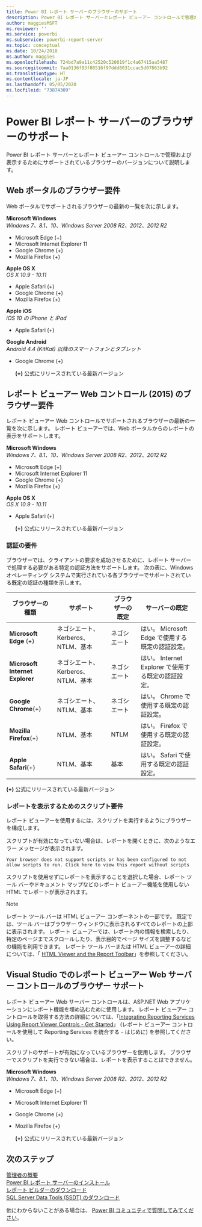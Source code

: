 ```yaml
---
title: Power BI レポート サーバーのブラウザーのサポート
description: Power BI レポート サーバーとレポート ビューアー コントロールで管理および表示するためにサポートされているブラウザーのバージョンについて説明します。
author: maggiesMSFT
ms.reviewer: ''
ms.service: powerbi
ms.subservice: powerbi-report-server
ms.topic: conceptual
ms.date: 10/24/2018
ms.author: maggies
ms.openlocfilehash: 724bd7a9a11c42520c520019f1c4a67415aa5487
ms.sourcegitcommit: 7aa0136f93f88516f97ddd8031ccac5d07863b92
ms.translationtype: HT
ms.contentlocale: ja-JP
ms.lasthandoff: 05/05/2020
ms.locfileid: "73874309"
---
```

# <a name="browser-support-for-power-bi-report-server"></a>Power BI レポート サーバーのブラウザーのサポート
Power BI レポート サーバーとレポート ビューアー コントロールで管理および表示するためにサポートされているブラウザーのバージョンについて説明します。

## <a name="browser-requirements-for-the-web-portal"></a>Web ポータルのブラウザー要件
Web ポータルでサポートされるブラウザーの最新の一覧を次に示します。

**Microsoft Windows**  
*Windows 7、8.1、10、Windows Server 2008 R2、2012、2012 R2*

* Microsoft Edge (+)
* Microsoft Internet Explorer 11
* Google Chrome (+)
* Mozilla Firefox (+)

**Apple OS X**  
*OS X 10.9 - 10.11*

* Apple Safari (+)
* Google Chrome (+)
* Mozilla Firefox (+)

**Apple iOS**  
*iOS 10 の iPhone と iPad*

* Apple Safari (+)

**Google Android**  
*Android 4.4 (KitKat) 以降のスマートフォンとタブレット*

* Google Chrome (+)
  
  **(+)** 公式にリリースされている最新バージョン

## <a name="browser-requirements-for-the-report-viewer-web-control-2015"></a>レポート ビューアー Web コントロール (2015) のブラウザー要件
レポート ビューアー Web コントロールでサポートされるブラウザーの最新の一覧を次に示します。 レポート ビューアーでは、Web ポータルからのレポートの表示をサポートします。

**Microsoft Windows**  
*Windows 7、8.1、10、Windows Server 2008 R2、2012、2012 R2*

* Microsoft Edge (+)
* Microsoft Internet Explorer 11
* Google Chrome (+)
* Mozilla Firefox (+)

**Apple OS X**  
*OS X 10.9 - 10.11*

* Apple Safari (+)
  
  **(+)** 公式にリリースされている最新バージョン

### <a name="authentication-requirements"></a>認証の要件
ブラウザーでは、クライアントの要求を成功させるために、レポート サーバーで処理する必要がある特定の認証方法をサポートします。 次の表に、Windows オペレーティング システムで実行されている各ブラウザーでサポートされている既定の認証の種類を示します。

| **ブラウザーの種類** | **サポート** | **ブラウザーの既定** | **サーバーの既定** |
| --- | --- | --- | --- |
| **Microsoft Edge** (+) |ネゴシエート、Kerberos、NTLM、基本 |ネゴシエート |はい。 Microsoft Edge で使用する既定の認証設定。 |
| **Microsoft Internet Explorer** |ネゴシエート、Kerberos、NTLM、基本 |ネゴシエート |はい。 Internet Explorer で使用する既定の認証設定。 |
| **Google Chrome**(+) |ネゴシエート、NTLM、基本 |ネゴシエート |はい。 Chrome で使用する既定の認証設定。 |
| **Mozilla Firefox**(+) |NTLM、基本 |NTLM |はい。 Firefox で使用する既定の認証設定。 |
| **Apple Safari**(+) |NTLM、基本 |基本 |はい。 Safari で使用する既定の認証設定。 |

 **(+)** 公式にリリースされている最新バージョン

### <a name="script-requirements-for-viewing-reports"></a>レポートを表示するためのスクリプト要件
レポート ビューアーを使用するには、スクリプトを実行するようにブラウザーを構成します。

スクリプトが有効になっていない場合は、レポートを開くときに、次のようなエラー メッセージが表示されます。

```
Your browser does not support scripts or has been configured to not allow scripts to run. Click here to view this report without scripts
```

 スクリプトを使用せずにレポートを表示することを選択した場合、レポート ツール バーやドキュメント マップなどのレポート ビューアー機能を使用しない HTML でレポートが表示されます。

> [!NOTE]
> レポート ツール バーは HTML ビューアー コンポーネントの一部です。 既定では、ツール バーはブラウザー ウィンドウに表示されるすべてのレポートの上部に表示されます。 レポート ビューアーでは、レポート内の情報を検索したり、特定のページまでスクロールしたり、表示目的でページ サイズを調整するなどの機能を利用できます。 レポート ツール バーまたは HTML ビューアーの詳細については、「 [HTML Viewer and the Report Toolbar](https://docs.microsoft.com/sql/reporting-services/html-viewer-and-the-report-toolbar)」を参照してください。
> 
> 

## <a name="browser-support-for-report-viewer-web-server-controls-in-visual-studio"></a>Visual Studio でのレポート ビューアー Web サーバー コントロールのブラウザー サポート
レポート ビューアー Web サーバー コントロールは、ASP.NET Web アプリケーションにレポート機能を埋め込むために使用します。 レポート ビューアー コントロールを取得する方法の詳細については、「[Integrating Reporting Services Using Report Viewer Controls - Get Started](https://docs.microsoft.com/sql/reporting-services/application-integration/integrating-reporting-services-using-reportviewer-controls-get-started)」 (レポート ビューアー コントロールを使用して Reporting Services を統合する - はじめに) を参照してください。

スクリプトのサポートが有効になっているブラウザーを使用します。 ブラウザーでスクリプトを実行できない場合は、レポートを表示することはできません。

**Microsoft Windows**  
*Windows 7、8.1、10、Windows Server 2008 R2、2012、2012 R2*

* Microsoft Edge (+)
* Microsoft Internet Explorer 11
* Google Chrome (+)
* Mozilla Firefox (+)
  
  **(+)** 公式にリリースされている最新バージョン

## <a name="next-steps"></a>次のステップ
[管理者の概要](admin-handbook-overview.md)  
[Power BI レポート サーバーのインストール](install-report-server.md)  
[レポート ビルダーのダウンロード](https://www.microsoft.com/download/details.aspx?id=53613)  
[SQL Server Data Tools (SSDT) のダウンロード](https://go.microsoft.com/fwlink/?LinkID=616714)

他にわからないことがある場合は、 [Power BI コミュニティで質問してみてください](https://community.powerbi.com/)。

